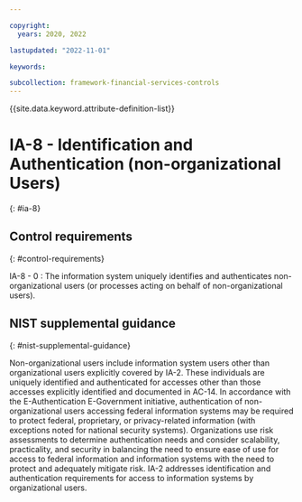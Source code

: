 ```yaml
---

copyright:
  years: 2020, 2022

lastupdated: "2022-11-01"

keywords:

subcollection: framework-financial-services-controls
---
```


{{site.data.keyword.attribute-definition-list}}

               
# IA-8 - Identification and Authentication (non-organizational Users)
{: #ia-8}

## Control requirements
{: #control-requirements}

IA-8 - 0
    : The information system uniquely identifies and authenticates non-organizational users (or processes acting on behalf of non-organizational users).

## NIST supplemental guidance
{: #nist-supplemental-guidance}

Non-organizational users include information system users other than organizational users explicitly covered by IA-2. These individuals are uniquely identified and authenticated for accesses other than those accesses explicitly identified and documented in AC-14. In accordance with the E-Authentication E-Government initiative, authentication of non-organizational users accessing federal information systems may be required to protect federal, proprietary, or privacy-related information (with exceptions noted for national security systems). Organizations use risk assessments to determine authentication needs and consider scalability, practicality, and security in balancing the need to ensure ease of use for access to federal information and information systems with the need to protect and adequately mitigate risk. IA-2 addresses identification and authentication requirements for access to information systems by organizational users.





